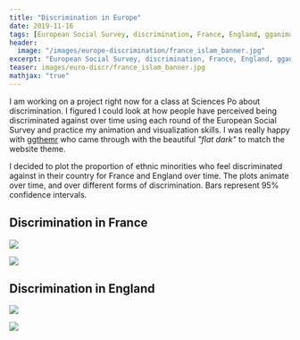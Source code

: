 ```yaml
---
title: "Discrimination in Europe"
date: 2019-11-16
tags: [European Social Survey, discrimination, France, England, gganimate, ggplot2, R]
header:
  image: "/images/europe-discrimination/france_islam_banner.jpg"
excerpt: "European Social Survey, discrimination, France, England, gganimate, ggthemr, ggplot2, R"
teaser: images/euro-discr/france_islam_banner.jpg
mathjax: "true"
---
```


I am working on a project right now for a class at Sciences Po about discrimination. I figured I could look at how people have perceived being discriminated against over time using each round of the European Social Survey and practice my animation and visualization skills. I was really happy with [ggthemr](https://github.com/cttobin/ggthemr) who came through with the beautiful *"flat dark"* to match the website theme. 

I decided to plot the proportion of ethnic minorities who feel discriminated against in their country for France and England over time. The plots animate over time, and over different forms of discrimination. Bars represent 95% confidence intervals. 

## Discrimination in France
![](https://i.imgur.com/AG3msp0.gif)

![](https://i.imgur.com/s5WHHtY.gif)

## Discrimination in England
![](https://i.imgur.com/QRHOaPm.gif)

![](https://i.imgur.com/EfNjZRL.gif)
